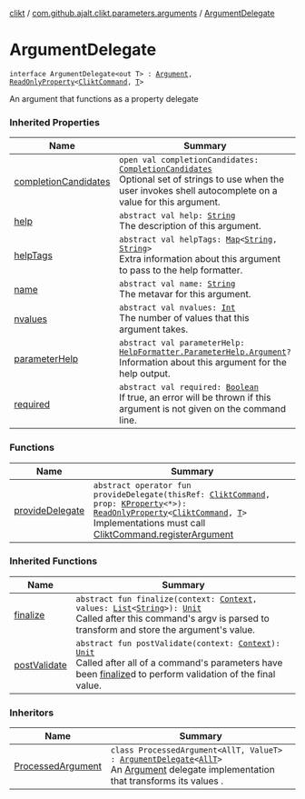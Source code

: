 [clikt](../../index.md) / [com.github.ajalt.clikt.parameters.arguments](../index.md) / [ArgumentDelegate](./index.md)

# ArgumentDelegate

`interface ArgumentDelegate<out T> : `[`Argument`](../-argument/index.md)`, `[`ReadOnlyProperty`](https://kotlinlang.org/api/latest/jvm/stdlib/kotlin.properties/-read-only-property/index.html)`<`[`CliktCommand`](../../com.github.ajalt.clikt.core/-clikt-command/index.md)`, `[`T`](index.md#T)`>`

An argument that functions as a property delegate

### Inherited Properties

| Name | Summary |
|---|---|
| [completionCandidates](../-argument/completion-candidates.md) | `open val completionCandidates: `[`CompletionCandidates`](../../com.github.ajalt.clikt.completion/-completion-candidates/index.md)<br>Optional set of strings to use when the user invokes shell autocomplete on a value for this argument. |
| [help](../-argument/help.md) | `abstract val help: `[`String`](https://kotlinlang.org/api/latest/jvm/stdlib/kotlin/-string/index.html)<br>The description of this argument. |
| [helpTags](../-argument/help-tags.md) | `abstract val helpTags: `[`Map`](https://kotlinlang.org/api/latest/jvm/stdlib/kotlin.collections/-map/index.html)`<`[`String`](https://kotlinlang.org/api/latest/jvm/stdlib/kotlin/-string/index.html)`, `[`String`](https://kotlinlang.org/api/latest/jvm/stdlib/kotlin/-string/index.html)`>`<br>Extra information about this argument to pass to the help formatter. |
| [name](../-argument/name.md) | `abstract val name: `[`String`](https://kotlinlang.org/api/latest/jvm/stdlib/kotlin/-string/index.html)<br>The metavar for this argument. |
| [nvalues](../-argument/nvalues.md) | `abstract val nvalues: `[`Int`](https://kotlinlang.org/api/latest/jvm/stdlib/kotlin/-int/index.html)<br>The number of values that this argument takes. |
| [parameterHelp](../-argument/parameter-help.md) | `abstract val parameterHelp: `[`HelpFormatter.ParameterHelp.Argument`](../../com.github.ajalt.clikt.output/-help-formatter/-parameter-help/-argument/index.md)`?`<br>Information about this argument for the help output. |
| [required](../-argument/required.md) | `abstract val required: `[`Boolean`](https://kotlinlang.org/api/latest/jvm/stdlib/kotlin/-boolean/index.html)<br>If true, an error will be thrown if this argument is not given on the command line. |

### Functions

| Name | Summary |
|---|---|
| [provideDelegate](provide-delegate.md) | `abstract operator fun provideDelegate(thisRef: `[`CliktCommand`](../../com.github.ajalt.clikt.core/-clikt-command/index.md)`, prop: `[`KProperty`](https://kotlinlang.org/api/latest/jvm/stdlib/kotlin.reflect/-k-property/index.html)`<*>): `[`ReadOnlyProperty`](https://kotlinlang.org/api/latest/jvm/stdlib/kotlin.properties/-read-only-property/index.html)`<`[`CliktCommand`](../../com.github.ajalt.clikt.core/-clikt-command/index.md)`, `[`T`](index.md#T)`>`<br>Implementations must call [CliktCommand.registerArgument](../../com.github.ajalt.clikt.core/-clikt-command/register-argument.md) |

### Inherited Functions

| Name | Summary |
|---|---|
| [finalize](../-argument/finalize.md) | `abstract fun finalize(context: `[`Context`](../../com.github.ajalt.clikt.core/-context/index.md)`, values: `[`List`](https://kotlinlang.org/api/latest/jvm/stdlib/kotlin.collections/-list/index.html)`<`[`String`](https://kotlinlang.org/api/latest/jvm/stdlib/kotlin/-string/index.html)`>): `[`Unit`](https://kotlinlang.org/api/latest/jvm/stdlib/kotlin/-unit/index.html)<br>Called after this command's argv is parsed to transform and store the argument's value. |
| [postValidate](../-argument/post-validate.md) | `abstract fun postValidate(context: `[`Context`](../../com.github.ajalt.clikt.core/-context/index.md)`): `[`Unit`](https://kotlinlang.org/api/latest/jvm/stdlib/kotlin/-unit/index.html)<br>Called after all of a command's parameters have been [finalize](../-argument/finalize.md)d to perform validation of the final value. |

### Inheritors

| Name | Summary |
|---|---|
| [ProcessedArgument](../-processed-argument/index.md) | `class ProcessedArgument<AllT, ValueT> : `[`ArgumentDelegate`](./index.md)`<`[`AllT`](../-processed-argument/index.md#AllT)`>`<br>An [Argument](../-argument/index.md) delegate implementation that transforms its values . |
